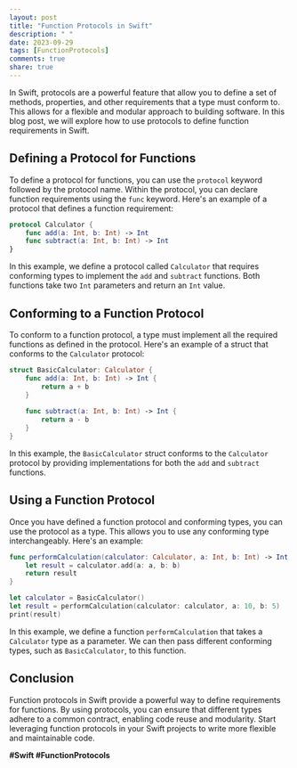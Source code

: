 ```yaml
---
layout: post
title: "Function Protocols in Swift"
description: " "
date: 2023-09-29
tags: [FunctionProtocols]
comments: true
share: true
---
```


In Swift, protocols are a powerful feature that allow you to define a set of methods, properties, and other requirements that a type must conform to. This allows for a flexible and modular approach to building software. In this blog post, we will explore how to use protocols to define function requirements in Swift.

## Defining a Protocol for Functions

To define a protocol for functions, you can use the `protocol` keyword followed by the protocol name. Within the protocol, you can declare function requirements using the `func` keyword. Here's an example of a protocol that defines a function requirement:

```swift
protocol Calculator {
    func add(a: Int, b: Int) -> Int
    func subtract(a: Int, b: Int) -> Int
}
```

In this example, we define a protocol called `Calculator` that requires conforming types to implement the `add` and `subtract` functions. Both functions take two `Int` parameters and return an `Int` value.

## Conforming to a Function Protocol

To conform to a function protocol, a type must implement all the required functions as defined in the protocol. Here's an example of a struct that conforms to the `Calculator` protocol:

```swift
struct BasicCalculator: Calculator {
    func add(a: Int, b: Int) -> Int {
        return a + b
    }
    
    func subtract(a: Int, b: Int) -> Int {
        return a - b
    }
}
```

In this example, the `BasicCalculator` struct conforms to the `Calculator` protocol by providing implementations for both the `add` and `subtract` functions.

## Using a Function Protocol

Once you have defined a function protocol and conforming types, you can use the protocol as a type. This allows you to use any conforming type interchangeably. Here's an example:

```swift
func performCalculation(calculator: Calculator, a: Int, b: Int) -> Int {
    let result = calculator.add(a: a, b: b)
    return result
}

let calculator = BasicCalculator()
let result = performCalculation(calculator: calculator, a: 10, b: 5)
print(result)
```

In this example, we define a function `performCalculation` that takes a `Calculator` type as a parameter. We can then pass different conforming types, such as `BasicCalculator`, to this function.

## Conclusion

Function protocols in Swift provide a powerful way to define requirements for functions. By using protocols, you can ensure that different types adhere to a common contract, enabling code reuse and modularity. Start leveraging function protocols in your Swift projects to write more flexible and maintainable code.

**#Swift #FunctionProtocols**